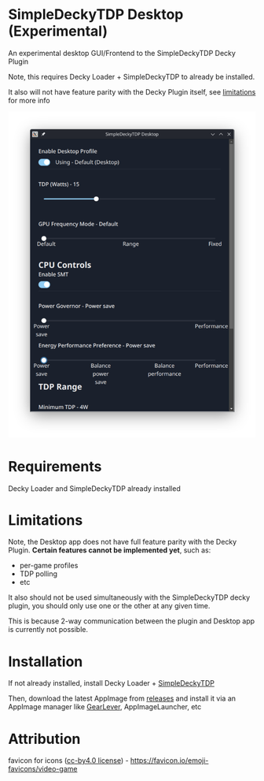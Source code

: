 # SimpleDeckyTDP Desktop (Experimental)

An experimental desktop GUI/Frontend to the SimpleDeckyTDP Decky Plugin

Note, this requires Decky Loader + SimpleDeckyTDP to already be installed.

It also will not have feature parity with the Decky Plugin itself, see [limitations](#limitations) for more info

![app](./images/app.png)

# Requirements

Decky Loader and SimpleDeckyTDP already installed

# Limitations

Note, the Desktop app does not have full feature parity with the Decky Plugin. **Certain features cannot be implemented yet**, such as:

- per-game profiles
- TDP polling
- etc

It also should not be used simultaneously with the SimpleDeckyTDP decky plugin, you should only use one or the other at any given time.

This is because 2-way communication between the plugin and Desktop app is currently not possible.

# Installation

If not already installed, install Decky Loader + [SimpleDeckyTDP](https://github.com/aarron-lee/SimpleDeckyTDP)

Then, download the latest AppImage from [releases](https://github.com/aarron-lee/SimpleDeckyTDP-Desktop/releases) and install it via an AppImage manager like [GearLever](https://flathub.org/apps/it.mijorus.gearlever), AppImageLauncher, etc

# Attribution

favicon for icons ([cc-by4.0 license](https://creativecommons.org/licenses/by/4.0/)) - https://favicon.io/emoji-favicons/video-game
